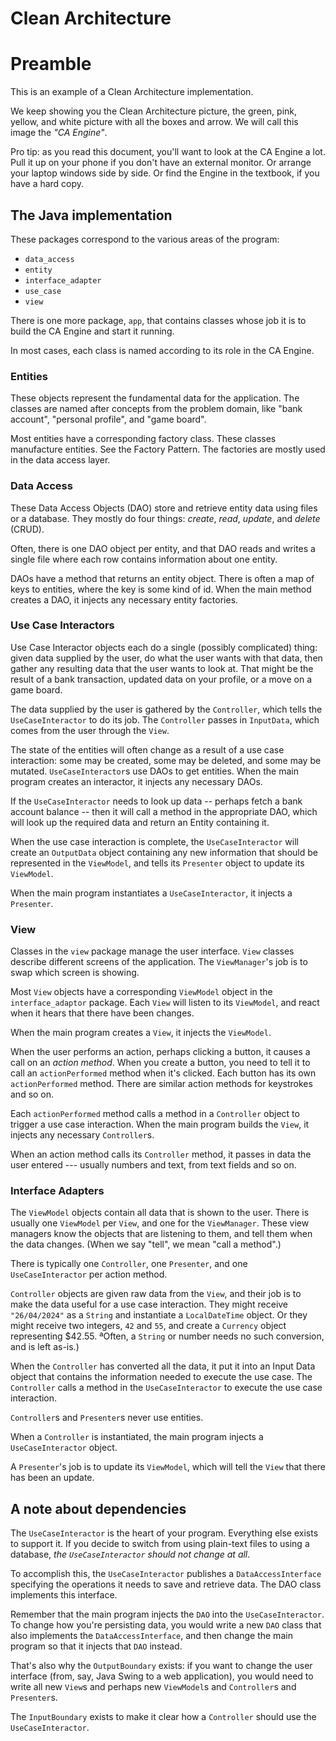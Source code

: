 # Clean Architecture

# Preamble

This is an example of a Clean Architecture implementation.

We keep showing you the Clean Architecture picture, the green, pink, yellow, and
white picture with all the boxes and arrow. We will call this image the _"CA
Engine"_.

Pro tip: as you read this document, you'll want to look at the CA Engine a lot.
Pull it up on your phone if you don't have an external monitor. Or arrange your
laptop windows side by side. Or find the Engine in the textbook, if you have
a hard copy.

## The Java implementation

These packages correspond to the various areas of the program:

* `data_access`
* `entity`
* `interface_adapter`
* `use_case`
* `view`

There is one more package, `app`, that contains classes whose job it is to build
the CA Engine and start it running.

In most cases, each class is named according to its role in the CA Engine.

### Entities   

These objects represent the fundamental data for the application. The classes
are named after concepts from the problem domain, like "bank account", "personal
profile", and "game board".

Most entities have a corresponding factory class. These classes manufacture
entities. See the Factory Pattern. The factories are mostly used in the data
access layer.

### Data Access

These Data Access Objects (DAO) store and retrieve entity data using files or a
database. They mostly do four things: _create_, _read_, _update_, and _delete_
(CRUD).

Often, there is one DAO object per entity, and that DAO reads and writes a
single file where each row contains information about one entity.

DAOs have a method that returns an entity object. There is often a map of keys
to entities, where the key is some kind of id.  When the main method creates a
DAO, it injects any necessary entity factories.

### Use Case Interactors

Use Case Interactor objects each do a single (possibly complicated) thing: given
data supplied by the user, do what the user wants with that data, then gather
any resulting data that the user wants to look at. That might be the result of a
bank transaction, updated data on your profile, or a move on a game board.

The data supplied by the user is gathered by the `Controller`, which tells the
`UseCaseInteractor` to do its job. The `Controller` passes in `InputData`, which
comes from the user through the `View`.

The state of the entities will often change as a result of a use case
interaction: some may be created, some may be deleted, and some may be mutated. 
`UseCaseInteractor`s use DAOs to get entities. When the main program creates an
interactor, it injects any necessary DAOs.

If the `UseCaseInteractor` needs to look up data -- perhaps fetch a bank account
balance -- then it will call a method in the appropriate DAO, which will look
up the required data and return an Entity containing it.

When the use case interaction is complete, the `UseCaseInteractor` will create
an `OutputData` object containing any new information that should be represented
in the `ViewModel`, and tells its `Presenter` object to update its `ViewModel`.

When the main program instantiates a `UseCaseInteractor`, it injects a
`Presenter`.

### View

Classes in the `view` package manage the user interface. `View` classes describe
different screens of the application. The `ViewManager`'s job is to swap which
screen is showing.

Most `View` objects have a corresponding `ViewModel` object in the
`interface_adaptor` package. Each `View` will listen to its `ViewModel`, and
react when it hears that there have been changes.

When the main program creates a `View`, it injects the `ViewModel`.

When the user performs an action, perhaps clicking a button, it causes a call on
an _action method_. When you create a button, you need to tell it to call an
`actionPerformed` method when it's clicked. Each button has its own
`actionPerformed` method. There are similar action methods for keystrokes and so on.

Each `actionPerformed` method calls a method in a `Controller` object to trigger
a use case interaction. When the main program builds the `View`, it injects any
necessary `Controller`s.

When an action method calls its `Controller` method, it passes in data the user
entered --- usually numbers and text, from text fields and so on.

### Interface Adapters

The `ViewModel` objects contain all data that is shown to the user. There is
usually one `ViewModel` per `View`, and one for the `ViewManager`. These view
managers know the objects that are listening to them, and tell them when the
data changes. (When we say "tell", we mean "call a method".)

There is typically one `Controller`, one `Presenter`, and one
`UseCaseInteractor` per action method.

`Controller` objects are given raw data from the `View`, and their job is to
make the data useful for a use case interaction. They might receive
`"26/04/2024"` as a `String` and instantiate a `LocalDateTime` object. Or they
might receive two integers, `42` and `55`, and create a `Currency` object
representing $42.55. ªOften, a `String` or number needs no such conversion, and
is left as-is.)

When the `Controller` has converted all the data, it put it into an Input Data
object that contains the information needed to execute the use case. The
`Controller` calls a method in the `UseCaseInteractor` to execute the use case
interaction.

`Controller`s and `Presenter`s never use entities.

When a `Controller` is instantiated, the main program injects a
`UseCaseInteractor` object.

A `Presenter`'s job is to update its `ViewModel`, which will tell the `View`
that there has been an update.

## A note about dependencies

The `UseCaseInteractor` is the heart of your program. Everything else exists to
support it. If you decide to switch from using plain-text files to using a
database, _the `UseCaseInteractor` should not change at all_.

To accomplish this, the `UseCaseInteractor` publishes a `DataAccessInterface`
specifying the operations it needs to save and retrieve data. The DAO class
implements this interface.

Remember that the main program injects the `DAO` into the `UseCaseInteractor`.
To change how you're persisting data, you would write a new `DAO` class that also
implements the `DataAccessInterface`, and then change the main program so that
it injects that `DAO` instead.

That's also why the `OutputBoundary` exists: if you want to change the user
interface (from, say, Java Swing to a web application), you would need to write
all new `View`s and perhaps new `ViewModel`s and `Controller`s and `Presenter`s.

The `InputBoundary` exists to make it clear how a `Controller` should use the
`UseCaseInteractor`.
